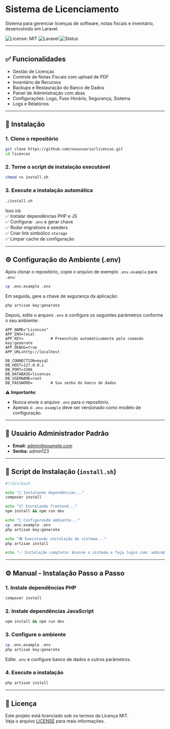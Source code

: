 
# Sistema de Licenciamento

Sistema para gerenciar licenças de software, notas fiscais e inventário, desenvolvido em Laravel.

![License: MIT](https://img.shields.io/badge/License-MIT-yellow.svg)
![Laravel](https://img.shields.io/badge/Laravel-10.x-red)
![Status](https://img.shields.io/badge/status-active-brightgreen)

---

## ✅ Funcionalidades

- Gestão de Licenças
- Controle de Notas Fiscais com upload de PDF
- Inventário de Recursos
- Backups e Restauração do Banco de Dados
- Painel de Administração com abas
- Configurações: Logo, Fuso Horário, Segurança, Sistema
- Logs e Relatórios

---

## 🚀 Instalação

### 1. Clone o repositório

```bash
git clone https://github.com/seuusuario/licencas.git
cd licencas
```

### 2. Torne o script de instalação executável

```bash
chmod +x install.sh
```

### 3. Execute a instalação automática

```bash
./install.sh
```

Isso irá:  
✅ Instalar dependências PHP e JS  
✅ Configurar `.env` e gerar chave  
✅ Rodar migrations e seeders  
✅ Criar link simbólico `storage`  
✅ Limpar cache de configuração  

---

## ⚙️ Configuração do Ambiente (.env)

Após clonar o repositório, copie o arquivo de exemplo `.env.example` para `.env`:

```bash
cp .env.example .env
```

Em seguida, gere a chave de segurança da aplicação:

```bash
php artisan key:generate
```

Depois, edite o arquivo `.env` e configure os seguintes parâmetros conforme o seu ambiente:

```env
APP_NAME="Licencas"
APP_ENV=local
APP_KEY=            # Preenchido automaticamente pelo comando key:generate
APP_DEBUG=true
APP_URL=http://localhost

DB_CONNECTION=mysql
DB_HOST=127.0.0.1
DB_PORT=3306
DB_DATABASE=licencas
DB_USERNAME=root
DB_PASSWORD=        # Sua senha do banco de dados
```

⚠️ **Importante:**  
- Nunca envie o arquivo `.env` para o repositório.  
- Apenas o `.env.example` deve ser versionado como modelo de configuração.  

---

## 👤 Usuário Administrador Padrão

- **Email:** admin@example.com  
- **Senha:** admin123  

---

## 📝 Script de Instalação (`install.sh`)

```bash
#!/bin/bash

echo "🚀 Instalando dependências..."
composer install

echo "📦 Instalando frontend..."
npm install && npm run dev

echo "🔑 Configurando ambiente..."
cp .env.example .env
php artisan key:generate

echo "🛠️ Executando instalação do sistema..."
php artisan install

echo "✅ Instalação completa! Acesse o sistema e faça login com: admin@example.com / admin123"
```

---

## ⚙️ Manual - Instalação Passo a Passo

### 1. Instale dependências PHP

```bash
composer install
```

### 2. Instale dependências JavaScript

```bash
npm install && npm run dev
```

### 3. Configure o ambiente

```bash
cp .env.example .env
php artisan key:generate
```

Edite `.env` e configure banco de dados e outros parâmetros.

### 4. Execute a instalação

```bash
php artisan install
```

---

## 📝 Licença

Este projeto está licenciado sob os termos da Licença MIT.  
Veja o arquivo [LICENSE](LICENSE) para mais informações.

